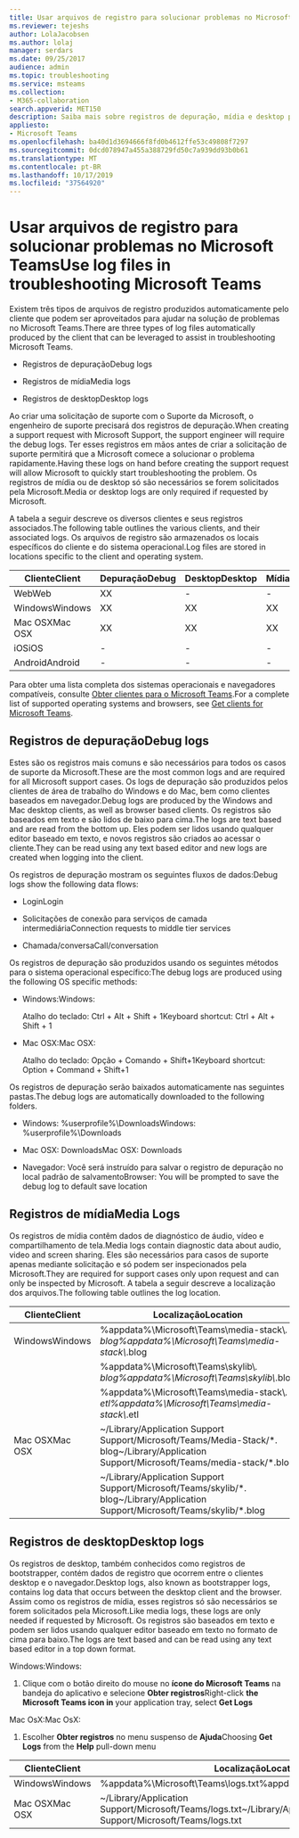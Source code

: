 ```yaml
---
title: Usar arquivos de registro para solucionar problemas no Microsoft Teams
ms.reviewer: tejeshs
author: LolaJacobsen
ms.author: lolaj
manager: serdars
ms.date: 09/25/2017
audience: admin
ms.topic: troubleshooting
ms.service: msteams
ms.collection:
- M365-collaboration
search.appverid: MET150
description: Saiba mais sobre registros de depuração, mídia e desktop produzidos pelo Microsoft Teams, onde podem ser encontrados e como eles podem ajudar na resolução de problemas.
appliesto:
- Microsoft Teams
ms.openlocfilehash: ba40d1d3694666f8fd0b4612ffe53c49808f7297
ms.sourcegitcommit: 0dcd078947a455a388729fd50c7a939dd93b0b61
ms.translationtype: MT
ms.contentlocale: pt-BR
ms.lasthandoff: 10/17/2019
ms.locfileid: "37564920"
---
```

<a name="use-log-files-in-troubleshooting-microsoft-teams"></a><span data-ttu-id="3f655-103">Usar arquivos de registro para solucionar problemas no Microsoft Teams</span><span class="sxs-lookup"><span data-stu-id="3f655-103">Use log files in troubleshooting Microsoft Teams</span></span>
=================================================

<span data-ttu-id="3f655-104">Existem três tipos de arquivos de registro produzidos automaticamente pelo cliente que podem ser aproveitados para ajudar na solução de problemas no Microsoft Teams.</span><span class="sxs-lookup"><span data-stu-id="3f655-104">There are three types of log files automatically produced by the client that can be leveraged to assist in troubleshooting Microsoft Teams.</span></span>

-   <span data-ttu-id="3f655-105">Registros de depuração</span><span class="sxs-lookup"><span data-stu-id="3f655-105">Debug logs</span></span>

-   <span data-ttu-id="3f655-106">Registros de mídia</span><span class="sxs-lookup"><span data-stu-id="3f655-106">Media logs</span></span>

-   <span data-ttu-id="3f655-107">Registros de desktop</span><span class="sxs-lookup"><span data-stu-id="3f655-107">Desktop logs</span></span>

<span data-ttu-id="3f655-108">Ao criar uma solicitação de suporte com o Suporte da Microsoft, o engenheiro de suporte precisará dos registros de depuração.</span><span class="sxs-lookup"><span data-stu-id="3f655-108">When creating a support request with Microsoft Support, the support engineer will require the debug logs.</span></span> <span data-ttu-id="3f655-109">Ter esses registros em mãos antes de criar a solicitação de suporte permitirá que a Microsoft comece a solucionar o problema rapidamente.</span><span class="sxs-lookup"><span data-stu-id="3f655-109">Having these logs on hand before creating the support request will allow Microsoft to quickly start troubleshooting the problem.</span></span> <span data-ttu-id="3f655-110">Os registros de mídia ou de desktop só são necessários se forem solicitados pela Microsoft.</span><span class="sxs-lookup"><span data-stu-id="3f655-110">Media or desktop logs are only required if requested by Microsoft.</span></span>

<span data-ttu-id="3f655-111">A tabela a seguir descreve os diversos clientes e seus registros associados.</span><span class="sxs-lookup"><span data-stu-id="3f655-111">The following table outlines the various clients, and their associated logs.</span></span> <span data-ttu-id="3f655-112">Os arquivos de registro são armazenados os locais específicos do cliente e do sistema operacional.</span><span class="sxs-lookup"><span data-stu-id="3f655-112">Log files are stored in locations specific to the client and operating system.</span></span>


|<span data-ttu-id="3f655-113">Cliente</span><span class="sxs-lookup"><span data-stu-id="3f655-113">Client</span></span> |<span data-ttu-id="3f655-114">Depuração</span><span class="sxs-lookup"><span data-stu-id="3f655-114">Debug</span></span>|<span data-ttu-id="3f655-115">Desktop</span><span class="sxs-lookup"><span data-stu-id="3f655-115">Desktop</span></span>|<span data-ttu-id="3f655-116">Mídia</span><span class="sxs-lookup"><span data-stu-id="3f655-116">Media</span></span>|
|---------|---------|---------|---------|
|<span data-ttu-id="3f655-117">Web</span><span class="sxs-lookup"><span data-stu-id="3f655-117">Web</span></span>    |<span data-ttu-id="3f655-118">X</span><span class="sxs-lookup"><span data-stu-id="3f655-118">X</span></span>         |-         |-         |
|<span data-ttu-id="3f655-119">Windows</span><span class="sxs-lookup"><span data-stu-id="3f655-119">Windows</span></span>     |<span data-ttu-id="3f655-120">X</span><span class="sxs-lookup"><span data-stu-id="3f655-120">X</span></span>         |<span data-ttu-id="3f655-121">X</span><span class="sxs-lookup"><span data-stu-id="3f655-121">X</span></span>         |<span data-ttu-id="3f655-122">X</span><span class="sxs-lookup"><span data-stu-id="3f655-122">X</span></span>         |
|<span data-ttu-id="3f655-123">Mac OSX</span><span class="sxs-lookup"><span data-stu-id="3f655-123">Mac OSX</span></span>     |<span data-ttu-id="3f655-124">X</span><span class="sxs-lookup"><span data-stu-id="3f655-124">X</span></span>         |<span data-ttu-id="3f655-125">X</span><span class="sxs-lookup"><span data-stu-id="3f655-125">X</span></span>         |<span data-ttu-id="3f655-126">X</span><span class="sxs-lookup"><span data-stu-id="3f655-126">X</span></span>         |
|<span data-ttu-id="3f655-127">iOS</span><span class="sxs-lookup"><span data-stu-id="3f655-127">iOS</span></span>     |-         |-         |-         |
|<span data-ttu-id="3f655-128">Android</span><span class="sxs-lookup"><span data-stu-id="3f655-128">Android</span></span>     |-         |-         |-         |

<span data-ttu-id="3f655-129">Para obter uma lista completa dos sistemas operacionais e navegadores compatíveis, consulte [Obter clientes para o Microsoft Teams](get-clients.md).</span><span class="sxs-lookup"><span data-stu-id="3f655-129">For a complete list of supported operating systems and browsers, see [Get clients for Microsoft Teams](get-clients.md).</span></span>

<a name="debug-logs"></a><span data-ttu-id="3f655-130">Registros de depuração</span><span class="sxs-lookup"><span data-stu-id="3f655-130">Debug logs</span></span>
---------------------------

<span data-ttu-id="3f655-131">Estes são os registros mais comuns e são necessários para todos os casos de suporte da Microsoft.</span><span class="sxs-lookup"><span data-stu-id="3f655-131">These are the most common logs and are required for all Microsoft support cases.</span></span> <span data-ttu-id="3f655-132">Os logs de depuração são produzidos pelos clientes de área de trabalho do Windows e do Mac, bem como clientes baseados em navegador.</span><span class="sxs-lookup"><span data-stu-id="3f655-132">Debug logs are produced by the Windows and Mac desktop clients, as well as browser based clients.</span></span> <span data-ttu-id="3f655-133">Os registros são baseados em texto e são lidos de baixo para cima.</span><span class="sxs-lookup"><span data-stu-id="3f655-133">The logs are text based and are read from the bottom up.</span></span> <span data-ttu-id="3f655-134">Eles podem ser lidos usando qualquer editor baseado em texto, e novos registros são criados ao acessar o cliente.</span><span class="sxs-lookup"><span data-stu-id="3f655-134">They can be read using any text based editor and new logs are created when logging into the client.</span></span>

<span data-ttu-id="3f655-135">Os registros de depuração mostram os seguintes fluxos de dados:</span><span class="sxs-lookup"><span data-stu-id="3f655-135">Debug logs show the following data flows:</span></span>

-   <span data-ttu-id="3f655-136">Login</span><span class="sxs-lookup"><span data-stu-id="3f655-136">Login</span></span>

-   <span data-ttu-id="3f655-137">Solicitações de conexão para serviços de camada intermediária</span><span class="sxs-lookup"><span data-stu-id="3f655-137">Connection requests to middle tier services</span></span>

-   <span data-ttu-id="3f655-138">Chamada/conversa</span><span class="sxs-lookup"><span data-stu-id="3f655-138">Call/conversation</span></span>

<span data-ttu-id="3f655-139">Os registros de depuração são produzidos usando os seguintes métodos para o sistema operacional específico:</span><span class="sxs-lookup"><span data-stu-id="3f655-139">The debug logs are produced using the following OS specific methods:</span></span>

-   <span data-ttu-id="3f655-140">Windows:</span><span class="sxs-lookup"><span data-stu-id="3f655-140">Windows:</span></span>

      <span data-ttu-id="3f655-141">Atalho do teclado: Ctrl + Alt + Shift + 1</span><span class="sxs-lookup"><span data-stu-id="3f655-141">Keyboard shortcut: Ctrl + Alt + Shift + 1</span></span>

-   <span data-ttu-id="3f655-142">Mac OSX:</span><span class="sxs-lookup"><span data-stu-id="3f655-142">Mac OSX:</span></span>

      <span data-ttu-id="3f655-143">Atalho do teclado: Opção + Comando + Shift+1</span><span class="sxs-lookup"><span data-stu-id="3f655-143">Keyboard shortcut: Option + Command + Shift+1</span></span>

<span data-ttu-id="3f655-144">Os registros de depuração serão baixados automaticamente nas seguintes pastas.</span><span class="sxs-lookup"><span data-stu-id="3f655-144">The debug logs are automatically downloaded to the following folders.</span></span>

-   <span data-ttu-id="3f655-145">Windows: %userprofile%\\Downloads</span><span class="sxs-lookup"><span data-stu-id="3f655-145">Windows: %userprofile%\\Downloads</span></span>

-   <span data-ttu-id="3f655-146">Mac OSX: Downloads</span><span class="sxs-lookup"><span data-stu-id="3f655-146">Mac OSX: Downloads</span></span>

-   <span data-ttu-id="3f655-147">Navegador: Você será instruído para salvar o registro de depuração no local padrão de salvamento</span><span class="sxs-lookup"><span data-stu-id="3f655-147">Browser: You will be prompted to save the debug log to default save location</span></span>

<a name="media-logs"></a><span data-ttu-id="3f655-148">Registros de mídia</span><span class="sxs-lookup"><span data-stu-id="3f655-148">Media Logs</span></span>
---------------------------

<span data-ttu-id="3f655-149">Os registros de mídia contêm dados de diagnóstico de áudio, vídeo e compartilhamento de tela.</span><span class="sxs-lookup"><span data-stu-id="3f655-149">Media logs contain diagnostic data about audio, video and screen sharing.</span></span> <span data-ttu-id="3f655-150">Eles são necessários para casos de suporte apenas mediante solicitação e só podem ser inspecionados pela Microsoft.</span><span class="sxs-lookup"><span data-stu-id="3f655-150">They are required for support cases only upon request and can only be inspected by Microsoft.</span></span> <span data-ttu-id="3f655-151">A tabela a seguir descreve a localização dos arquivos.</span><span class="sxs-lookup"><span data-stu-id="3f655-151">The following table outlines the log location.</span></span>


|<span data-ttu-id="3f655-152">Cliente</span><span class="sxs-lookup"><span data-stu-id="3f655-152">Client</span></span> |<span data-ttu-id="3f655-153">Localização</span><span class="sxs-lookup"><span data-stu-id="3f655-153">Location</span></span> |
|---------|---------|
|<span data-ttu-id="3f655-154">Windows</span><span class="sxs-lookup"><span data-stu-id="3f655-154">Windows</span></span>     |<span data-ttu-id="3f655-155">%appdata%\Microsoft\Teams\media-stack\\*. blog</span><span class="sxs-lookup"><span data-stu-id="3f655-155">%appdata%\Microsoft\Teams\media-stack\\*.blog</span></span>         |
|            |<span data-ttu-id="3f655-156">%appdata%\Microsoft\Teams\skylib\\*. blog</span><span class="sxs-lookup"><span data-stu-id="3f655-156">%appdata%\Microsoft\Teams\skylib\\*.blog</span></span>
|            |<span data-ttu-id="3f655-157">%appdata%\Microsoft\Teams\media-stack\\*. etl</span><span class="sxs-lookup"><span data-stu-id="3f655-157">%appdata%\Microsoft\Teams\media-stack\\*.etl</span></span>         |
|<span data-ttu-id="3f655-158">Mac OSX</span><span class="sxs-lookup"><span data-stu-id="3f655-158">Mac OSX</span></span>     |<span data-ttu-id="3f655-159">~/Library/Application Support Support/Microsoft/Teams/Media-Stack/\*. blog</span><span class="sxs-lookup"><span data-stu-id="3f655-159">~/Library/Application Support/Microsoft/Teams/media-stack/\*.blog</span></span>         |
|            |<span data-ttu-id="3f655-160">~/Library/Application Support Support/Microsoft/Teams/skylib/\*. blog</span><span class="sxs-lookup"><span data-stu-id="3f655-160">~/Library/Application Support/Microsoft/Teams/skylib/\*.blog</span></span>         |



<a name="desktop-logs"></a><span data-ttu-id="3f655-161">Registros de desktop</span><span class="sxs-lookup"><span data-stu-id="3f655-161">Desktop logs</span></span>
---------------------

<span data-ttu-id="3f655-162">Os registros de desktop, também conhecidos como registros de bootstrapper, contém dados de registro que ocorrem entre o clientes desktop e o navegador.</span><span class="sxs-lookup"><span data-stu-id="3f655-162">Desktop logs, also known as bootstrapper logs, contains log data that occurs between the desktop client and the browser.</span></span> <span data-ttu-id="3f655-163">Assim como os registros de mídia, esses registros só são necessários se forem solicitados pela Microsoft.</span><span class="sxs-lookup"><span data-stu-id="3f655-163">Like media logs, these logs are only needed if requested by Microsoft.</span></span> <span data-ttu-id="3f655-164">Os registros são baseados em texto e podem ser lidos usando qualquer editor baseado em texto no formato de cima para baixo.</span><span class="sxs-lookup"><span data-stu-id="3f655-164">The logs are text based and can be read using any text based editor in a top down format.</span></span>

<span data-ttu-id="3f655-165">Windows:</span><span class="sxs-lookup"><span data-stu-id="3f655-165">Windows:</span></span>

1.  <span data-ttu-id="3f655-166">Clique com o botão direito do mouse no **ícone do Microsoft Teams** na bandeja do aplicativo e selecione **Obter registros**</span><span class="sxs-lookup"><span data-stu-id="3f655-166">Right-click **the Microsoft Teams icon in** your application tray, select **Get Logs**</span></span>

<span data-ttu-id="3f655-167">Mac OsX:</span><span class="sxs-lookup"><span data-stu-id="3f655-167">Mac OsX:</span></span>

1.  <span data-ttu-id="3f655-168">Escolher **Obter registros** no menu suspenso de **Ajuda**</span><span class="sxs-lookup"><span data-stu-id="3f655-168">Choosing **Get Logs** from the **Help** pull-down menu</span></span>

|<span data-ttu-id="3f655-169">Cliente</span><span class="sxs-lookup"><span data-stu-id="3f655-169">Client</span></span> |<span data-ttu-id="3f655-170">Localização</span><span class="sxs-lookup"><span data-stu-id="3f655-170">Location</span></span> |
|---------|---------|
|<span data-ttu-id="3f655-171">Windows</span><span class="sxs-lookup"><span data-stu-id="3f655-171">Windows</span></span>     |<span data-ttu-id="3f655-172">%appdata%\Microsoft\Teams\logs.txt</span><span class="sxs-lookup"><span data-stu-id="3f655-172">%appdata%\Microsoft\Teams\logs.txt</span></span>         |
|<span data-ttu-id="3f655-173">Mac OSX</span><span class="sxs-lookup"><span data-stu-id="3f655-173">Mac OSX</span></span>     |<span data-ttu-id="3f655-174">~/Library/Application Support/Microsoft/Teams/logs.txt</span><span class="sxs-lookup"><span data-stu-id="3f655-174">~/Library/Application Support/Microsoft/Teams/logs.txt</span></span>         |
